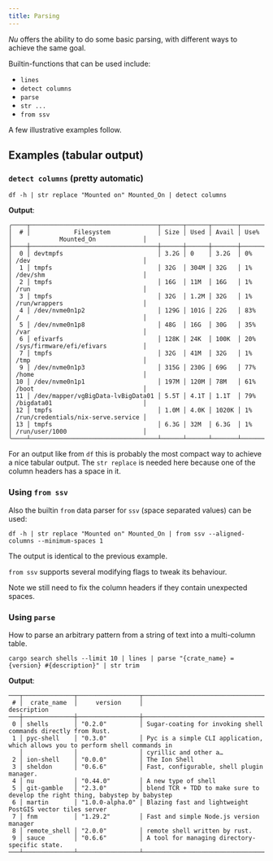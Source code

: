 ```yaml
---
title: Parsing
---
```


_Nu_ offers the ability to do some basic parsing, with different ways to achieve the same goal.

Builtin-functions that can be used include:

- `lines`
- `detect columns`
- `parse`
- `str ...`
- `from ssv`

A few illustrative examples follow.

## Examples (tabular output)

### `detect columns` (pretty automatic)

```nushell
df -h | str replace "Mounted on" Mounted_On | detect columns
```

**Output**:

```
╭────┬───────────────────────────────────┬──────┬──────┬───────┬──────┬────────────────────────────────────╮
│  # │            Filesystem             │ Size │ Used │ Avail │ Use% │             Mounted_On             │
├────┼───────────────────────────────────┼──────┼──────┼───────┼──────┼────────────────────────────────────┤
│  0 │ devtmpfs                          │ 3.2G │ 0    │ 3.2G  │ 0%   │ /dev                               │
│  1 │ tmpfs                             │ 32G  │ 304M │ 32G   │ 1%   │ /dev/shm                           │
│  2 │ tmpfs                             │ 16G  │ 11M  │ 16G   │ 1%   │ /run                               │
│  3 │ tmpfs                             │ 32G  │ 1.2M │ 32G   │ 1%   │ /run/wrappers                      │
│  4 │ /dev/nvme0n1p2                    │ 129G │ 101G │ 22G   │ 83%  │ /                                  │
│  5 │ /dev/nvme0n1p8                    │ 48G  │ 16G  │ 30G   │ 35%  │ /var                               │
│  6 │ efivarfs                          │ 128K │ 24K  │ 100K  │ 20%  │ /sys/firmware/efi/efivars          │
│  7 │ tmpfs                             │ 32G  │ 41M  │ 32G   │ 1%   │ /tmp                               │
│  9 │ /dev/nvme0n1p3                    │ 315G │ 230G │ 69G   │ 77%  │ /home                              │
│ 10 │ /dev/nvme0n1p1                    │ 197M │ 120M │ 78M   │ 61%  │ /boot                              │
│ 11 │ /dev/mapper/vgBigData-lvBigData01 │ 5.5T │ 4.1T │ 1.1T  │ 79%  │ /bigdata01                         │
│ 12 │ tmpfs                             │ 1.0M │ 4.0K │ 1020K │ 1%   │ /run/credentials/nix-serve.service │
│ 13 │ tmpfs                             │ 6.3G │ 32M  │ 6.3G  │ 1%   │ /run/user/1000                     │
╰────┴───────────────────────────────────┴──────┴──────┴───────┴──────┴────────────────────────────────────╯
```

For an output like from `df` this is probably the most compact way to achieve a nice tabular output.
The `str replace` is needed here because one of the column headers has a space in it.

### Using `from ssv`

Also the builtin `from` data parser for `ssv` (*s*pace *s*eparated *v*alues) can be used:

```nushell
df -h | str replace "Mounted on" Mounted_On | from ssv --aligned-columns --minimum-spaces 1
```

The output is identical to the previous example.

`from ssv` supports several modifying flags to tweak its behaviour.

Note we still need to fix the column headers if they contain unexpected spaces.

### Using `parse`

How to parse an arbitrary pattern from a string of text into a multi-column table.

```nushell
cargo search shells --limit 10 | lines | parse "{crate_name} = {version} #{description}" | str trim
```

**Output**:

```
───┬──────────────┬─────────────────┬────────────────────────────────────────────────────────────────────────────────
 # │  crate_name  │     version     │                                  description
───┼──────────────┼─────────────────┼────────────────────────────────────────────────────────────────────────────────
 0 │ shells       │ "0.2.0"         │ Sugar-coating for invoking shell commands directly from Rust.
 1 │ pyc-shell    │ "0.3.0"         │ Pyc is a simple CLI application, which allows you to perform shell commands in
   │              │                 │ cyrillic and other a…
 2 │ ion-shell    │ "0.0.0"         │ The Ion Shell
 3 │ sheldon      │ "0.6.6"         │ Fast, configurable, shell plugin manager.
 4 │ nu           │ "0.44.0"        │ A new type of shell
 5 │ git-gamble   │ "2.3.0"         │ blend TCR + TDD to make sure to develop the right thing, babystep by babystep
 6 │ martin       │ "1.0.0-alpha.0" │ Blazing fast and lightweight PostGIS vector tiles server
 7 │ fnm          │ "1.29.2"        │ Fast and simple Node.js version manager
 8 │ remote_shell │ "2.0.0"         │ remote shell written by rust.
 9 │ sauce        │ "0.6.6"         │ A tool for managing directory-specific state.
───┴──────────────┴─────────────────┴────────────────────────────────────────────────────────────────────────────────
```
